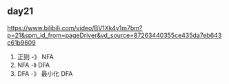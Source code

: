 ## day21

https://www.bilibili.com/video/BV1Xk4y1m7bm?p=21&spm_id_from=pageDriver&vd_source=87263440355ce435da7eb643c61b9609

1. 正则 -》 NFA
2. NFA -》 DFA
3. DFA -》 最小化 DFA


